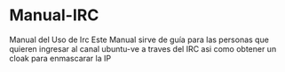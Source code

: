 # Manual-IRC
Manual del Uso de Irc
Este Manual sirve de guía para las personas que quieren ingresar al canal ubuntu-ve a traves del IRC asi como obtener un cloak para enmascarar la IP
